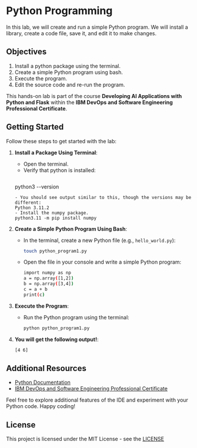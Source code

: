 # Python Programming 

In this lab, we will create and run a simple Python program. We will install a library, create a code file, save it, and edit it to make changes.

## Objectives

1. Install a python package using the terminal.
2. Create a simple Python program using bash.
3. Execute the program.
4. Edit the source code and re-run the program.

This hands-on lab is part of the course **Developing AI Applications with Python and Flask** within the **IBM DevOps and Software Engineering Professional Certificate**.

## Getting Started

Follow these steps to get started with the lab:

1. **Install a Package Using Terminal**:
   - Open the terminal.
   - Verify that python is installed:
      ```bash
    python3 --version
     ```
   - You should see output similar to this, though the versions may be different:
    Python 3.11.2
   - Install the numpy package.
     python3.11 -m pip install numpy

2. **Create a Simple Python Program Using Bash**:
   - In the terminal, create a new Python file (e.g., `hello_world.py`):
     ```bash
     touch python_program1.py
     ```
   - Open the file in your console and write a simple Python program:
     ```bash
     import numpy as np
     a = np.array([1,2])
     b = np.array([3,4])
     c = a + b
     print(c)
     ```
     
3. **Execute the Program**:
   - Run the Python program using the terminal:
     ```bash
     python python_program1.py
     ```

4. **You will get the following output!**:
     ```bash
     [4 6]
     ```

## Additional Resources

- [Python Documentation](https://docs.python.org/3/)
- [IBM DevOps and Software Engineering Professional Certificate](https://www.ibm.com/training/certification/)

Feel free to explore additional features of the IDE and experiment with your Python code. Happy coding!

## License

This project is licensed under the MIT License - see the [LICENSE](LICENSE) 
